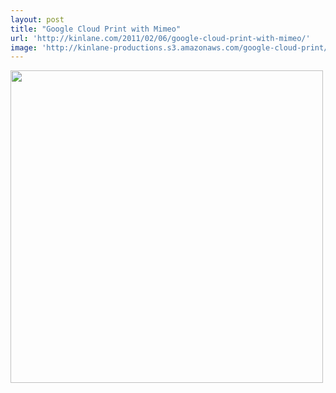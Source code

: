 ```yaml
---
layout: post
title: "Google Cloud Print with Mimeo"
url: 'http://kinlane.com/2011/02/06/google-cloud-print-with-mimeo/'
image: 'http://kinlane-productions.s3.amazonaws.com/google-cloud-print/google-cloud-print-mimeo.png'
---
```


<img src="http://kinlane-productions.s3.amazonaws.com/google-cloud-print/google-cloud-print-mimeo.png" alt="" width="500" align="center" />